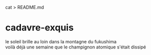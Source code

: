 cat > README.md
# cadavre-exquis


le soleil brille au loin dans la montagne du fukushima  
voilà déjà une semaine que le champignon atomique s'était dissipé
